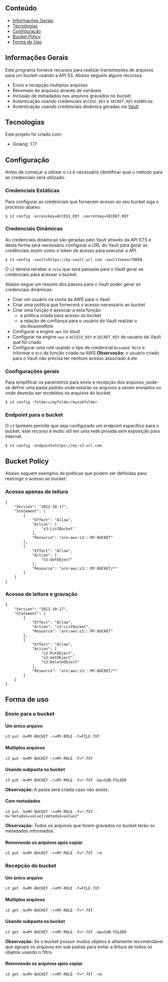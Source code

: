 ## Conteúdo
* [Informações Gerais](#Informações-Gerais)
* [Tecnologias](#Tecnologias)
* [Configuração](#Configuração)
* [Bucket Policy](#Bucket-Policy)
* [Forma de Uso](#Forma-de-uso)


## Informações Gerais
Este programa fornece recursos para realizar transmissões de arquivos para um bucket usando a API S3.
Abaixo seguem alguns recursos:
* Envio e recepção multiplos arquivos
* Renomeio de arquivos através de variáveis
* Inclusão de metadados nos arquivos gravados no bucket
* Autenticação usando credenciais `ACCESS_KEY` e `SECRET_KEY` estáticas
* Autenticação usando credenciais dinâmica geradas via [Vault](https://www.hashicorp.com/products/vault)
	

## Tecnologias
Este projeto foi criado com:
* Golang: 1.17
	

## Configuração
Antes de começar a utilizar o `s3` é necessário identificar qual o método para as credenciais será utilizado.


### Credenciais Estáticas
Para configurar as credenciais que fornecem acesso ao seu bucket siga o processo abaixo:
```
$ s3 config -accesskey=ACCESS_KEY -secretkey=SECRET_KEY
```


### Credenciais Dinâmicas
As credenciais dinâmicas são geradas pelo Vault através da API STS e desta forma será necessário configurar a URL do Vault para gerar as credênciais assim como o token de acesso para executar a API.
```
$ s3 config -vault=https://my-vault-url.com -vaulttoken=TOKEN
```

O `s3` deverá receber a `role` que será passada para o Vault gerar as credenciais para acessar o bucket.

Abaixo segue um resumo dos passos para o Vault poder gerar as credenciais dinâmicas:
* Criar um usuário na conta da AWS para o Vault
* Criar uma política que fornecerá o acesso necessário ao bucket
* Criar uma função e associar a esta função:
  * a política criada para acesso ao bucket
  * a relação de confiança para o usuário do Vault realizar o sts:AssumeRole
* Configurar a engine `aws` no Vault
* Configurar na engine `aws` o `ACCESS_KEY` e `SECRET_KEY` do usuário do Vault que foi criado
* Configurar uma role usando o tipo de credencial `Assumed Role` e informar o `Arn` da função criada na AWS
**Observação:** o usuário criado para o Vault não precisa ter nenhum acesso associado à ele

### Configurações gerais
Para simplificar os parametros para envio e recepção dos arquivos, pode-se definir uma pasta padrão onde estarão os arquivos a serem enviados ou onde deverão ser recebidos os arquivos do bucket.
```
$ s3 config -folder=/myfolder/mysubfolder
```


### Endpoint para o bucket
O `s3` também permite que seja configurado um endpoint específico para o bucket, este recurso é muito útil em uma rede privada sem exposição para Internet. 
```
$ s3 config -endpoint=https://my-s3-url.com
```

## Bucket Policy
Abaixo seguem exemplos de políticas que podem ser definidas para restringir o acesso ao bucket.

### Acesso apenas de leitura
```
{
    "Version": "2012-10-17",
    "Statement": [
        {
            "Effect": "Allow",
            "Action": [
                "s3:ListBucket"
            ],
            "Resource": "arn:aws:s3:::MY-BUCKET"
        },
        {
            "Effect": "Allow",
            "Action": [
                "s3:GetObject"
            ],
            "Resource": "arn:aws:s3:::MY-BUCKET/*"
        }
    ]
}
```

### Acesso de leitura e gravação
```
{
    "Version": "2012-10-17",
    "Statement": [
        {
            "Effect": "Allow",
            "Action": "s3:ListBucket",
            "Resource": "arn:aws:s3:::MY-BUCKET"
        },
        {
            "Effect": "Allow",
            "Action": [
                "s3:PutObject",
                "s3:GetObject",
                "s3:DeleteObject"
            ],
            "Resource": "arn:aws:s3:::MY-BUCKET/*"
        }
    ]
}
```

## Forma de uso

### Envio para o bucket
#### Um único arquivo

```
s3 put -b=MY-BUCKET -r=MY-ROLE -f=FILE.TXT
```

#### Multiplos arquivos

```
s3 put -b=MY-BUCKET -r=MY-ROLE -f=*.TXT
```

#### Usando subpasta no bucket
```
s3 put -b=MY-BUCKET -r=MY-ROLE -f=*.TXT -bp=SUB-FOLDER
```
**Observação:** A pasta será criada caso não exista.

#### Com metadados
```
s3 put -b=MY-BUCKET -r=MY-ROLE -f=*.TXT -m="metada1=value1;metada2=value2"
```
**Observação:** Todos os arquivos que forem gravados no bucket terão os metadados informados.

#### Removendo os arquivos após copiar

```
s3 put -b=MY-BUCKET -r=MY-ROLE -f=*.TXT -rm
```


### Recepção do bucket
#### Um único arquivo

```
s3 get -b=MY-BUCKET -r=MY-ROLE -f=FILE.TXT
```

#### Multiplos arquivos

```
s3 get -b=MY-BUCKET -r=MY-ROLE -f=*.TXT
```

#### Usando subpasta no bucket
```
s3 get -b=MY-BUCKET -r=MY-ROLE -f=*.TXT -bp=SUB-FOLDER
```
**Observação:** Se o bucket possuir muitos objetos é altamente recomendável que agrupe os arquivos em sub pastas para evitar a leitura de todos os objetos usando o filtro.

#### Removendo os arquivos após copiar

```
s3 get -b=MY-BUCKET -r=MY-ROLE -f=*.TXT -rm
```
